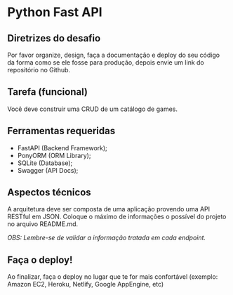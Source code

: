 # Python Fast API

## Diretrizes do desafio
Por favor organize, design, faça a documentação e deploy do seu código da forma como se ele fosse para produção, depois envie um link do repositório no Github.

## Tarefa (funcional)
Você deve construir uma CRUD de um catálogo de games.

## Ferramentas requeridas
- FastAPI (Backend Framework);
- PonyORM (ORM Library);
- SQLite (Database);
- Swagger (API Docs);

## Aspectos técnicos
A arquitetura deve ser composta de uma aplicação provendo uma API RESTful em JSON.
Coloque o máximo de informações o possível do projeto no arquivo README.md.

*OBS: Lembre-se de validar a informação tratada em cada endpoint.*

## Faça o deploy!
Ao finalizar, faça o deploy no lugar que te for mais confortável (exemplo: Amazon EC2, Heroku, Netlify, Google AppEngine, etc)
